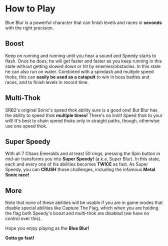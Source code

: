 # How to Play
Blue Blur is a powerful character that can finish levels and races in **seconds** with the right precision.

## Boost 
Keep on running and running until you hear a sound and Speedy starts to flash. Once he does, he will get faster and faster as you keep running in this state without getting slowed down or hit by enemies/obstacles. In this state he can also run on water.
Combined with a spindash and multiple speed thoks, this can **easily be used as a catapult** to win in boss battles and races, and to finish levels in record time.

## Multi-Thok
SRB2's original Sonic's speed thok ability sure is a good one! But Blur has the ability to speed thok **multiple times!**
There's no limit! Speed thok to your will! It's best to chain speed thoks only in straight paths, though, otherwise use one speed thok.

## Super Speedy
With all 7 Chaos Emeralds and at least 50 rings, pressing the Spin button in mid-air transforms you into **Super Speedy!** (a.k.a, Super Blur). In this state,
each and every one of his abilities becomes **TWICE** as fast. As Super Speedy, you can **CRUSH** those challenges, including the infamous **Metal Sonic race!**

## More
Note that none of these abilities will be usable if you are in game modes that disable special abilities like Capture The Flag, which when you are holding the flag both Speedy's boost and multi-thok are disabled (we have no control over this).

Hope you enjoy playing as the **Blue Blur!**

**Gotta go fast!**
